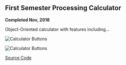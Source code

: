 ## First Semester Processing Calculator
**Completed Nov, 2018**

Object-Oriented calculator with features including...

![Calculator Buttons](https://github.com/multirain/Programming-Portfolio-2019/blob/master/Images/CalcScreenshot1.png?raw=true)

![Calculator Buttons](https://github.com/multirain/Programming-Portfolio-2019/blob/master/Images/CalcScreenshot.jpg?raw=true)

[Source Code](https://github.com/multirain/Programming-Portfolio-2019/blob/master/Code/calc.zip)
